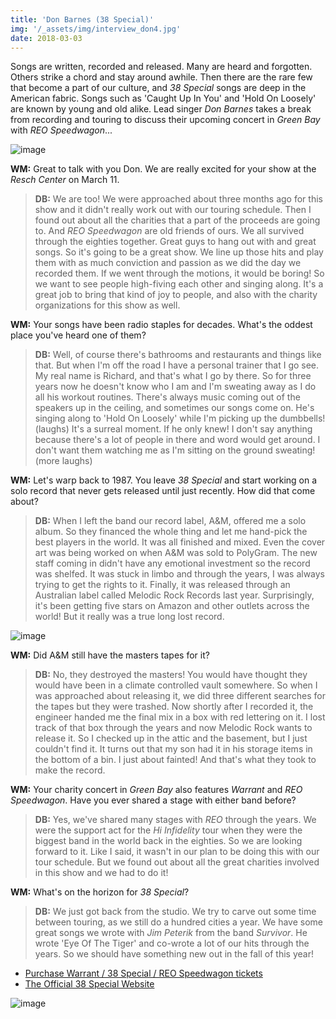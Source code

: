 ```yaml
---
title: 'Don Barnes (38 Special)'
img: '/_assets/img/interview_don4.jpg'
date: 2018-03-03
---
```


Songs are written, recorded and released. Many are heard and forgotten. Others strike a chord and stay around awhile. Then there are the rare few that become a part of our culture, and *38 Special* songs are deep in the American fabric. Songs such as 'Caught Up In You' and 'Hold On Loosely' are known by young and old alike. Lead singer *Don Barnes* takes a break from recording and touring to discuss their upcoming concert in *Green Bay* with *REO Speedwagon*...

![image](/_assets/img/interview_don2.jpg)

**WM:**
Great to talk with you Don. We are really excited for your show at the *Resch Center* on March 11. 

> **DB:** We are too! We were approached about three months ago for this show and it didn't really work out with our touring schedule. Then I found out about all the charities that a part of the proceeds are going to. And *REO Speedwagon* are old friends of ours. We all survived through the eighties together. Great guys to hang out with and great songs. So it's going to be a great show. We line up those hits and play them with as much conviction and passion as we did the day we recorded them. If we went through the motions, it would be boring! So we want to see people high-fiving each other and singing along. It's a great job to bring that kind of joy to people, and also with the charity organizations for this show as well. 

**WM:**
Your songs have been radio staples for decades. What's the oddest place you've heard one of them?

> **DB:** Well, of course there's bathrooms and restaurants and things like that. But when I'm off the road I have a personal trainer that I go see. My real name is Richard, and that's what I go by there. So for three years now he doesn't know who I am and I'm sweating away as I do all his workout routines. There's always music coming out of the speakers up in the ceiling, and sometimes our songs come on. He's singing along to 'Hold On Loosely' while I'm picking up the dumbbells! (laughs) It's a surreal moment. If he only knew! I don't say anything because there's a lot of people in there and word would get around. I don't want them watching me as I'm sitting on the ground sweating! (more laughs) 

**WM:**
Let's warp back to 1987. You leave *38 Special* and start working on a solo record that never gets released until just recently. How did that come about? 

> **DB:** When I left the band our record label, A&M, offered me a solo album. So they financed the whole thing and let me hand-pick the best players in the world. It was all finished and mixed. Even the cover art was being worked on when A&M was sold to PolyGram. The new staff coming in didn't have any emotional investment so the record was shelfed. It was stuck in limbo and through the years, I was always trying to get the rights to it. Finally, it was released through an Australian label called Melodic Rock Records last year. Surprisingly, it's been getting five stars on Amazon and other outlets across the world! But it really was a true long lost record. 

![image](/_assets/img/interview_don3.jpg)

**WM:**
Did A&M still have the masters tapes for it? 

> **DB:** No, they destroyed the masters! You would have thought they would have been in a climate controlled vault somewhere. So when I was approached about releasing it, we did three different searches for the tapes but they were trashed. Now shortly after I recorded it, the engineer handed me the final mix in a box with red lettering on it. I lost track of that box through the years and now Melodic Rock wants to release it. So I checked up in the attic and the basement, but I just couldn't find it. It turns out that my son had it in his storage items in the bottom of a bin. I just about fainted! And that's what they took to make the record.

**WM:**
Your charity concert in *Green Bay* also features *Warrant* and *REO Speedwagon*. Have you ever shared a stage with either band before?

> **DB:** Yes, we've shared many stages with *REO* through the years. We were the support act for the _Hi Infidelity_ tour when they were the biggest band in the world back in the eighties. So we are looking forward to it. Like I said, it wasn't in our plan to be doing this with our tour schedule. But we found out about all the great charities involved in this show and we had to do it!

**WM:**
What's on the horizon for *38 Special*?

> **DB:** We just got back from the studio. We try to carve out some time between touring, as we still do a hundred cities a year. We have some great songs we wrote with *Jim Peterik* from the band *Survivor*. He wrote 'Eye Of The Tiger' and co-wrote a lot of our hits through the years. So we should have something new out in the fall of this year!

* [Purchase Warrant / 38 Special / REO Speedwagon tickets](http://www.reschcenter.com/events/detail/reo-speedwagon-1)
* [The Official 38 Special Website](http://38special.com/)

![image](/_assets/img/interview_don4.jpg)